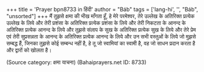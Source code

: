+++
title = 'Prayer bpn8733 in हिंदी'
author = "Báb"
tags = ['lang-hi', '', "Báb", "unsorted"]
+++
मैं तुझसे क्षमा की भीख माँगता हूँ, हे मेरे परमेश्वर, तेरे उल्लेख के अतिरिक्त प्रत्येक उल्लेख के लिये और तेरी प्रशंसा के अतिरिक्त प्रत्येक प्रशंसा के लिये और तेरी निकटता के आनन्द के अतिरिक्त प्रत्येक आनन्द के लिये और तुझसे संलाप के सुख के अतिरिक्त प्रत्येक सुख के लिये और तेरे प्रेम एवं तेरी सुप्रसन्नता के आनन्द के अतिरिक्त प्रत्येक आनन्द के लिये और उन सभी वस्तुओं के लिये जो मुझसे सम्बद्ध हैं, जिनका तुझसे कोई सम्बन्ध नहीं है, हे तू जो स्वामियां का स्वामी है, वह जो साधन प्रदान करता है और द्वारों को खोलता है।

(Source category: क्षमा याचना)
(Bahaiprayers.net ID: 8733)
